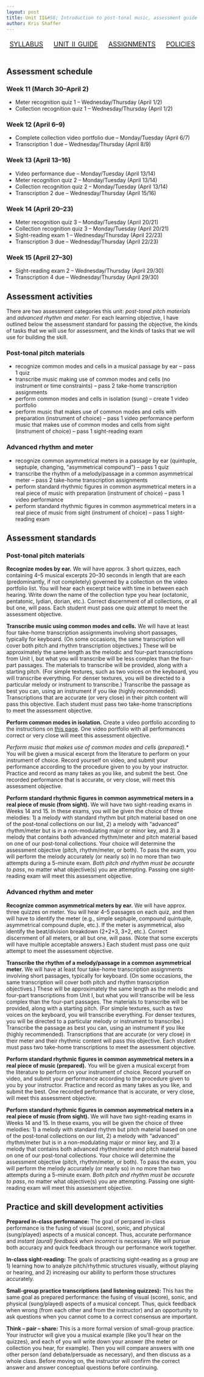 ```yaml
---
layout: post
title: Unit II&#58; Introduction to post-tonal music, assessment guide (Aural Skills IV)
author: Kris Shaffer
---
```


<div style="text-align: center; font-size: 1.75em; font-variant: small-caps"><a href="./auralskills4.html">syllabus</a>&nbsp;&nbsp;&nbsp;&nbsp;<a href="./as4-unit2.html">unit ii guide</a>&nbsp;&nbsp;&nbsp;&nbsp;<a href="./as4-assign.html">assignments</a>&nbsp;&nbsp;&nbsp;&nbsp;<a href="./policies.html">policies</a></div><br/>

## Assessment schedule

### Week 11 (March 30–April 2)

- Meter recognition quiz 1 – Wednesday/Thursday (April 1/2)  
- Collection recognition quiz 1 – Wednesday/Thursday (April 1/2)

### Week 12 (April 6–9)

- Complete collection video portfolio due – Monday/Tuesday (April 6/7)  
- Transcription 1 due – Wednesday/Thursday (April 8/9)

### Week 13 (April 13–16)

- Video performance due – Monday/Tuesday (April 13/14)  
- Meter recognition quiz 2 – Monday/Tuesday (April 13/14)  
- Collection recognition quiz 2 – Monday/Tuesday (April 13/14)
- Transcription 2 due – Wednesday/Thursday (April 15/16)

### Week 14 (April 20–23)

- Meter recognition quiz 3 – Monday/Tuesday (April 20/21)  
- Collection recognition quiz 3 – Monday/Tuesday (April 20/21)
- Sight-reading exam 1 – Wednesday/Thursday (April 22/23)  
- Transcription 3 due – Wednesday/Thursday (April 22/23)

### Week 15 (April 27–30)

- Sight-reading exam 2 – Wednesday/Thursday (April 29/30)  
- Transcription 4 due – Wednesday/Thursday (April 29/30)


## Assessment activities

There are two assessment categories this unit: *post-tonal pitch materials* and *advanced rhythm and meter*. For each learning objective, I have outlined below the assessment standard for passing the objective, the kinds of tasks that we will use for assessment, and the kinds of tasks that we will use for building the skill.

### Post-tonal pitch materials

- recognize common modes and cells in a musical passage by ear – pass 1 quiz  
- transcribe music making use of common modes and cells (no instrument or time constraints) – pass 2 take-home transcription assignments  
- perform common modes and cells in isolation (sung) – create 1 video portfolio  
- perform music that makes use of common modes and cells with preparation (instrument of choice) – pass 1 video performance
perform music that makes use of common modes and cells from sight (instrument of choice) – pass 1 sight-reading exam

### Advanced rhythm and meter

- recognize common asymmetrical meters in a passage by ear (quintuple, septuple, changing, “asymmetrical compound”) – pass 1 quiz  
- transcribe the rhythm of a melody/passage in a common asymmetrical meter – pass 2 take-home transcription assignments  
- perform standard rhythmic figures in common asymmetrical meters in a real piece of music with preparation (instrument of choice) – pass 1 video performance  
- perform standard rhythmic figures in common asymmetrical meters in a real piece of music from sight (instrument of choice) – pass 1 sight-reading exam

## Assessment standards

### Post-tonal pitch materials

**Recognize modes by ear.** We will have approx. 3 short quizzes, each containing 4–5 musical excerpts 20–30 seconds in length that are each (predominantly, if not completely) governed by a collection on the video portfolio list. You will hear each excerpt twice with time in between each hearing. Write down the name of the collection type you hear (octatonic, pentatonic, lydian, dorian, etc.). Correct discernment of all collections, or all but one, will pass. Each student must pass one quiz attempt to meet the assessment objective.

**Transcribe music using common modes and cells.** We will have at least four take-home transcription assignments involving short passages, typically for keyboard. (On some occasions, the same transcription will cover both pitch and rhythm transcription objectives.) These will be approximately the same length as the melodic and four-part transcriptions from Unit I, but what you will transcribe will be less complex than the four-part passages. The materials to transcribe will be provided, along with a starting pitch. (For simple textures, such as two voices on the keyboard, you will transcribe everything. For denser textures, you will be directed to a particular melody or instrument to transcribe.) Transcribe the passage as best you can, using an instrument if you like (highly recommended). Transcriptions that are accurate (or very close) in their pitch content will pass this objective. Each student must pass two take-home transcriptions to meet the assessment objective.

**Perform common modes in isolation.** Create a video portfolio according to the instructions on [this page](materials/as4-unit2modeVideos.html). One video portfolio with all performances correct or very close will meet this assessment objective.

*Perform music that makes use of common modes and cells (prepared).** You will be given a musical excerpt from the literature to perform on your instrument of choice. Record yourself on video, and submit your performance according to the procedure given to you by your instructor. Practice and record as many takes as you like, and submit the best. One recorded performance that is accurate, or very close, will meet this assessment objective.

**Perform standard rhythmic figures in common asymmetrical meters in a real piece of music (from sight).** We will have two sight-reading exams in Weeks 14 and 15. In these exams, you will be given the choice of three melodies: 1) a melody with standard rhythm but pitch material based on one of the post-tonal collections on our list, 2) a melody with “advanced” rhythm/meter but is in a non-modulating major or minor key, and 3) a melody that contains both advanced rhythm/meter and pitch material based on one of our post-tonal collections. Your choice will determine the assessment objective (pitch, rhythm/meter, or both). To pass the exam, you will perform the melody accurately (or nearly so) in no more than two attempts during a 5-minute exam. *Both pitch and rhythm must be accurate to pass*, no matter what objective(s) you are attempting. Passing one sight-reading exam will meet this assessment objective.


### Advanced rhythm and meter

**Recognize common asymmetrical meters by ear.** We will have approx. three quizzes on meter. You will hear 4–5 passages on each quiz, and then will have to identify the meter (e.g., simple septuple, compound quintuple, asymmetrical compound duple, etc.). If the meter is asymmetrical, also identify the beat/division breakdown (2+2+3, 3+2, etc.). Correct discernment of all meters, or all but one, will pass. (Note that some excerpts will have multiple acceptable answers.) Each student must pass one quiz attempt to meet the assessment objective.

**Transcribe the rhythm of a melody/passage in a common asymmetrical meter.** We will have at least four take-home transcription assignments involving short passages, typically for keyboard. (On some occasions, the same transcription will cover both pitch and rhythm transcription objectives.) These will be approximately the same length as the melodic and four-part transcriptions from Unit I, but what you will transcribe will be less complex than the four-part passages. The materials to transcribe will be provided, along with a starting pitch. (For simple textures, such as two voices on the keyboard, you will transcribe everything. For denser textures, you will be directed to a particular melody or instrument to transcribe.) Transcribe the passage as best you can, using an instrument if you like (highly recommended). Transcriptions that are accurate (or very close) in their meter and their rhythmic content will pass this objective. Each student must pass two take-home transcriptions to meet the assessment objective.

**Perform standard rhythmic figures in common asymmetrical meters in a real piece of music (prepared).** You will be given a musical excerpt from the literature to perform on your instrument of choice. Record yourself on video, and submit your performance according to the procedure given to you by your instructor. Practice and record as many takes as you like, and submit the best. One recorded performance that is accurate, or very close, will meet this assessment objective.

**Perform standard rhythmic figures in common asymmetrical meters in a real piece of music (from sight).** We will have two sight-reading exams in Weeks 14 and 15. In these exams, you will be given the choice of three melodies: 1) a melody with standard rhythm but pitch material based on one of the post-tonal collections on our list, 2) a melody with “advanced” rhythm/meter but is in a non-modulating major or minor key, and 3) a melody that contains both advanced rhythm/meter and pitch material based on one of our post-tonal collections. Your choice will determine the assessment objective (pitch, rhythm/meter, or both). To pass the exam, you will perform the melody accurately (or nearly so) in no more than two attempts during a 5-minute exam. *Both pitch and rhythm must be accurate to pass*, no matter what objective(s) you are attempting. Passing one sight-reading exam will meet this assessment objective.


## Practice and skill development activities

**Prepared in-class performance:** The goal of perpared in-class performance is the fusing of visual (score), sonic, and physical (sung/played) aspects of a musical concept. Thus, accurate performance and *instant (aural) feedback when incorrect* is necessary. We will pursue both accuracy and quick feedback through our performance work together.

**In-class sight-reading:** The goals of practicing sight-reading as a group are 1) learning how to analyze pitch/rhythmic structures visually, without playing or hearing, and 2) increasing our ability to perform those structures accurately.

**Small-group practice transcriptions (and listening quizzes):** This has the same goal as prepared performance: the fusing of visual (score), sonic, and physical (sung/played) aspects of a musical concept. Thus, quick feedback when wrong (from each other and from the instructor) and an opportunity to ask questions when you cannot come to a correct consensus are important.

**Think – pair – share:** This is a more formal version of small-group practice. Your instructor will give you a musical example (like you'll hear on the quizzes), and each of you will write down your answer (the meter or collection you hear, for example). Then you will compare answers with one other person (and debate/persuade as necessary), and then discuss as a whole class. Before moving on, the instructor will confirm the correct answer and answer conceptual questions before continuing.
